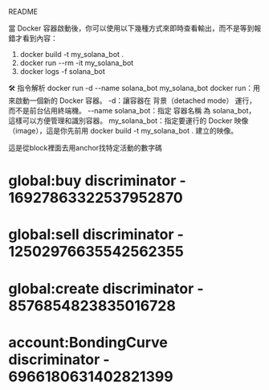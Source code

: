 README




當 Docker 容器啟動後，你可以使用以下幾種方式來即時查看輸出，而不是等到報錯才看到內容：

1. docker build -t my_solana_bot .
2. docker run --rm -it my_solana_bot
3. docker logs -f solana_bot

🛠 指令解析
docker run -d --name solana_bot my_solana_bot
docker run：用來啟動一個新的 Docker 容器。
-d：讓容器在 背景（detached mode） 運行，而不是前台佔用終端機。
--name solana_bot：指定 容器名稱 為 solana_bot，這樣可以方便管理和識別容器。
my_solana_bot：指定要運行的 Docker 映像（image），這是你先前用 docker build -t my_solana_bot . 建立的映像。



這是從block裡面去用anchor找特定活動的數字碼
# global:buy discriminator - 16927863322537952870
# global:sell discriminator - 12502976635542562355
# global:create discriminator - 8576854823835016728
# account:BondingCurve discriminator - 6966180631402821399
